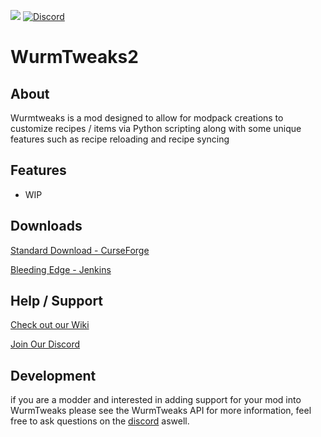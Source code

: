 [![](http://cf.way2muchnoise.eu/full_285078_downloads.svg)](https://www.curseforge.com/minecraft/mc-mods/wurmtweaks2) [![Discord](https://img.shields.io/discord/682329834667376730.svg)](https://discord.gg/P8caR6U)

# WurmTweaks2

## About

Wurmtweaks is a mod designed to allow for modpack creations to customize recipes / items
via Python scripting along with some unique features such as recipe reloading and recipe
syncing

## Features
- WIP

## Downloads

[Standard Download - CurseForge](https://www.curseforge.com/minecraft/mc-mods/wurmtweaks2)

[Bleeding Edge - Jenkins](https://ci.wurmatron.io/job/Minecraft/job/WurmTweaks2/)

## Help / Support

[Check out our Wiki](https://wiki.wurmatron.io/wurmtweaks2/)

[Join Our Discord](https://discord.gg/P8caR6U)

## Development

if you are a modder and interested in adding support for your mod into WurmTweaks please
see the WurmTweaks API for more information, feel free to ask questions on
the [discord](https://discord.gg/P8caR6U) aswell.
